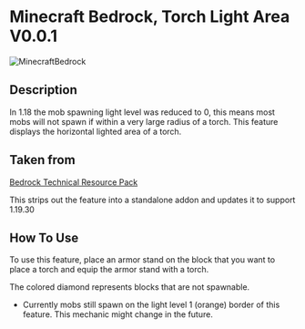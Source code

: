 # Minecraft Bedrock, Torch Light Area V0.0.1

![MinecraftBedrock](https://img.shields.io/badge/MinecraftBedrock-1.19.30-orange)

## Description

In 1.18 the mob spawning light level was reduced to 0, this means most mobs will not spawn if within a very large radius of a torch. This feature displays the horizontal lighted area of a torch.

## Taken from

[Bedrock Technical Resource Pack](https://github.com/RavinMaddHatter/Bedrock-Technical-Resource-Pack)

This strips out the feature into a standalone addon and updates it to support 1.19.30

## How To Use

To use this feature, place an armor stand on the block that you want to place a torch and equip the armor stand with a torch.

The colored diamond represents blocks that are not spawnable.

* Currently mobs still spawn on the light level 1 (orange) border of this feature. This mechanic might change in the future.